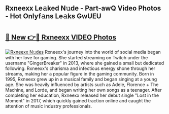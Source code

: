 ## Rxneexx Le𝚊ked N𝚞de - Part-awQ Video Photos - Hot Onlyf𝚊ns Le𝚊ks GwUEU

# <h2><a href="http://ab20707.deff.icu/?id=Rxneexx">🔗 New 👉🔴 Rxneexx VIDEO Photos</a></h2>

[![Rxneexx N𝚞des](https://i.imgur.com/rIISA9y.gif)](http://ab20707.deff.icu/?id=Rxneexx)
Rxneexx's journey into the world of social media began with her love for gaming. She started streaming on Twitch under the username "GingerBreaker" in 2013, where she gained a small but dedicated following. Rxneexx's charisma and infectious energy shone through her streams, making her a popular figure in the gaming community. Born in 1995, Rxneexx grew up in a musical family and began singing at a young age. She was heavily influenced by artists such as Adele, Florence + The Machine, and Lorde, and began writing her own songs as a teenager. After completing her education, Rxneexx released her debut single "Lost in the Moment" in 2017, which quickly gained traction online and caught the attention of music industry professionals.
